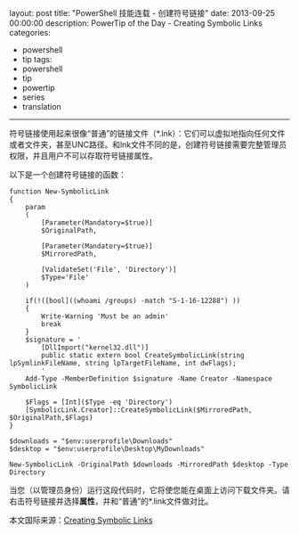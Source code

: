 layout: post
title: "PowerShell 技能连载 - 创建符号链接"
date: 2013-09-25 00:00:00
description: PowerTip of the Day - Creating Symbolic Links
categories:
- powershell
- tip
tags:
- powershell
- tip
- powertip
- series
- translation
---
符号链接使用起来很像“普通”的链接文件（\*.lnk）：它们可以虚拟地指向任何文件或者文件夹，甚至UNC路径。和lnk文件不同的是，创建符号链接需要完整管理员权限，并且用户不可以存取符号链接属性。

以下是一个创建符号链接的函数：
<!--more-->

	function New-SymbolicLink
	{
	    param
	    (
	        [Parameter(Mandatory=$true)]
	        $OriginalPath,
	
	        [Parameter(Mandatory=$true)]
	        $MirroredPath,
	
	        [ValidateSet('File', 'Directory')]
	        $Type='File'
	    )
	    
	    if(!([bool]((whoami /groups) -match "S-1-16-12288") ))
	    {
	        Write-Warning 'Must be an admin'
	        break
	    }
	    $signature = '
	        [DllImport("kernel32.dll")]
	        public static extern bool CreateSymbolicLink(string lpSymlinkFileName, string lpTargetFileName, int dwFlags);
	        '
	    Add-Type -MemberDefinition $signature -Name Creator -Namespace SymbolicLink 
	
	    $Flags = [Int]($Type -eq 'Directory')
	    [SymbolicLink.Creator]::CreateSymbolicLink($MirroredPath, $OriginalPath,$Flags)
	}
	
	$downloads = "$env:userprofile\Downloads"
	$desktop = "$env:userprofile\Desktop\MyDownloads"
	
	New-SymbolicLink -OriginalPath $downloads -MirroredPath $desktop -Type Directory

当您（以管理员身份）运行这段代码时，它将使您能在桌面上访问下载文件夹。请右击符号链接并选择**属性**，并和“普通”的\*.link文件做对比。
<!--more-->

本文国际来源：[Creating Symbolic Links](http://community.idera.com/powershell/powertips/b/tips/posts/creating-symbolic-links)
